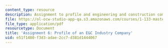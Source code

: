 ```yaml
---
content_type: resource
description: Assignment to profile and engineering and construction company.
file: https://ol-ocw-studio-app-qa.s3.amazonaws.com/courses/1-133-masters-of-engineering-concepts-of-engineering-practice-fall-2007/e51f1480f3d3adae2cc7d381d1444067_assign_6.pdf
file_type: application/pdf
resourcetype: Document
title: 'Assignment 6: Profile of an E&C Industry Company'
uid: e51f1480-f3d3-adae-2cc7-d381d1444067
---
```

